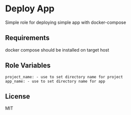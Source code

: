 Deploy App
=========

Simple role for deploying simple app with docker-compose

Requirements
------------

docker compose should be installed on target host

Role Variables
--------------

    project_name: - use to set directory name for project
    app_name: - use to set directory name for app

License
-------

MIT
